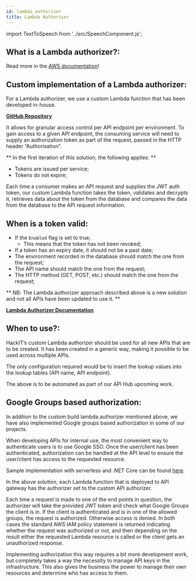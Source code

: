 ```yaml
---
id: lambda_authoriser
title: Lambda Authoriser
---
```


import TextToSpeech from '../src/SpeechComponent.js';

<TextToSpeech>

##  What is a Lambda authorizer?:

Read more in the [AWS documentation](https://docs.aws.amazon.com/apigateway/latest/developerguide/apigateway-use-lambda-authorizer.html)!

## Custom implementation of a Lambda authorizer:

For a Lambda authorizer, we use a custom Lambda function that has been developed in-house.

[**GitHub Repository**](https://github.com/LBHackney-IT/api-auth-token-generator)

It allows for granular access control per API endpoint per environment. To gain access to a given API endpoint, the consuming service will need to supply an authorization token as part of the request, passed in the HTTP header “Authorisation”.

** In the first iteration of this solution, the following applies: **

- Tokens are issued per service;
- Tokens do not expire;

Each time a consumer makes an API request and supplies the JWT auth token, our custom Lambda function takes the token, validates and decrypts it, retrieves data about the token from the database and compares the data from the database to the API request information.

## When is a token valid:

- If the `Enabled` flag is set to true;
  * This means that the token has not been revoked;
- If a token has an expiry date, it should not be a past date;
- The environment recorded in the database should match the one from the request;
- The API name should match the one from the request;
- The HTTP method (GET, POST, etc.) should match the one from the request;

** NB: The Lambda authorizer approach described above is a new solution and not all APIs have been updated to use it. **

[**Lambda Authorizer Documentation**](https://docs.google.com/document/d/1mpTY-sfYwR2brIF_8KjxiYzW6zgkjbv4Pi-9Y5LRlBA/edit#)

## When to use?:

HackIT’s custom Lambda authorizer should be used for all new APIs that are to be created. It has been created in a generic way, making it possible to be used across multiple APIs.

The only configuration required would be to insert the lookup values into the lookup tables (API name, API endpoint).

The above is to be automated as part of our API Hub upcoming work.

## Google Groups based authorization:

In addition to the custom build lambda authorizer mentioned above, we have also implemented Google groups based authorization in some of our projects.

When developing APIs for internal use, the most convenient way to authenticate users is to use Google SSO. Once the user/client has been authenticated, authorization can be handled at the API level to ensure the user/client has access to the requested resource.

Sample implementation with serverless and .NET Core can be found [here](https://github.com/LBHackney-IT/comino-printing).

In the above solution, each Lambda function that is deployed to API gateway has the authorizer set to the custom API authorizer.

Each time a request is made to one of the end points in question, the authorizer will take the provided JWT token and check what Google Groups the client is in. If the client is authenticated and is in one of the allowed groups, the request is authorized. Otherwise access is denied. In both cases the standard AWS IAM policy statement is returned indicating whether the request was authorized or not, and then depending on the result either the requested Lambda resource is called or the client gets an unauthorized response.

Implementing authorization this way requires a bit more development work, but completely takes a way the necessity to manage API keys in the infrastructure. This also gives the business the power to manage their own resources and determine who has access to them.

</TextToSpeech>